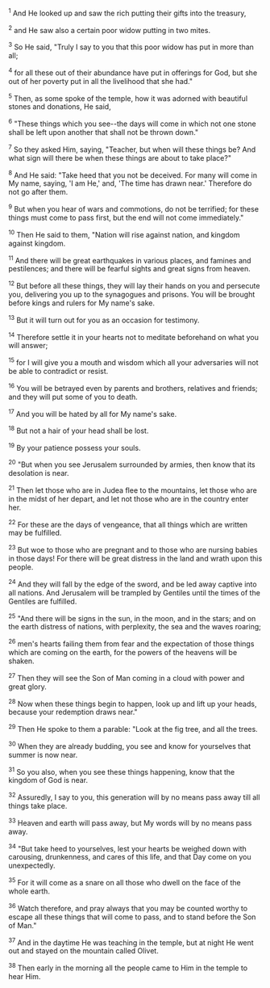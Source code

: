<sup>1</sup> 
And He looked up and saw the rich putting their gifts into the treasury, 

<sup>2</sup> 
and He saw also a certain poor widow putting in two mites. 

<sup>3</sup> 
So He said, "Truly I say to you that this poor widow has put in more than all; 

<sup>4</sup> 
for all these out of their abundance have put in offerings for God, but she out of her poverty put in all the livelihood that she had." 

<sup>5</sup> 
Then, as some spoke of the temple, how it was adorned with beautiful stones and donations, He said, 

<sup>6</sup> 
"These things which you see--the days will come in which not one stone shall be left upon another that shall not be thrown down." 

<sup>7</sup> 
So they asked Him, saying, "Teacher, but when will these things be? And what sign will there be when these things are about to take place?" 

<sup>8</sup> 
And He said: "Take heed that you not be deceived. For many will come in My name, saying, 'I am He,' and, 'The time has drawn near.' Therefore do not go after them. 

<sup>9</sup> 
But when you hear of wars and commotions, do not be terrified; for these things must come to pass first, but the end will not come immediately." 

<sup>10</sup> 
Then He said to them, "Nation will rise against nation, and kingdom against kingdom. 

<sup>11</sup> 
And there will be great earthquakes in various places, and famines and pestilences; and there will be fearful sights and great signs from heaven. 

<sup>12</sup> 
But before all these things, they will lay their hands on you and persecute you, delivering you up to the synagogues and prisons. You will be brought before kings and rulers for My name's sake. 

<sup>13</sup> 
But it will turn out for you as an occasion for testimony. 

<sup>14</sup> 
Therefore settle it in your hearts not to meditate beforehand on what you will answer; 

<sup>15</sup> 
for I will give you a mouth and wisdom which all your adversaries will not be able to contradict or resist. 

<sup>16</sup> 
You will be betrayed even by parents and brothers, relatives and friends; and they will put some of you to death. 

<sup>17</sup> 
And you will be hated by all for My name's sake. 

<sup>18</sup> 
But not a hair of your head shall be lost. 

<sup>19</sup> 
By your patience possess your souls.

<sup>20</sup> 
"But when you see Jerusalem surrounded by armies, then know that its desolation is near. 

<sup>21</sup> 
Then let those who are in Judea flee to the mountains, let those who are in the midst of her depart, and let not those who are in the country enter her. 

<sup>22</sup> 
For these are the days of vengeance, that all things which are written may be fulfilled. 

<sup>23</sup> 
But woe to those who are pregnant and to those who are nursing babies in those days! For there will be great distress in the land and wrath upon this people. 

<sup>24</sup> 
And they will fall by the edge of the sword, and be led away captive into all nations. And Jerusalem will be trampled by Gentiles until the times of the Gentiles are fulfilled.

<sup>25</sup> 
"And there will be signs in the sun, in the moon, and in the stars; and on the earth distress of nations, with perplexity, the sea and the waves roaring; 

<sup>26</sup> 
men's hearts failing them from fear and the expectation of those things which are coming on the earth, for the powers of the heavens will be shaken. 

<sup>27</sup> 
Then they will see the Son of Man coming in a cloud with power and great glory. 

<sup>28</sup> 
Now when these things begin to happen, look up and lift up your heads, because your redemption draws near." 

<sup>29</sup> 
Then He spoke to them a parable: "Look at the fig tree, and all the trees. 

<sup>30</sup> 
When they are already budding, you see and know for yourselves that summer is now near. 

<sup>31</sup> 
So you also, when you see these things happening, know that the kingdom of God is near. 

<sup>32</sup> 
Assuredly, I say to you, this generation will by no means pass away till all things take place. 

<sup>33</sup> 
Heaven and earth will pass away, but My words will by no means pass away.

<sup>34</sup> 
"But take heed to yourselves, lest your hearts be weighed down with carousing, drunkenness, and cares of this life, and that Day come on you unexpectedly. 

<sup>35</sup> 
For it will come as a snare on all those who dwell on the face of the whole earth. 

<sup>36</sup> 
Watch therefore, and pray always that you may be counted worthy to escape all these things that will come to pass, and to stand before the Son of Man." 

<sup>37</sup> 
And in the daytime He was teaching in the temple, but at night He went out and stayed on the mountain called Olivet. 

<sup>38</sup> 
Then early in the morning all the people came to Him in the temple to hear Him.